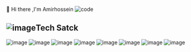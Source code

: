 👋 Hi there ,I'm Amirhossein
![code](https://user-images.githubusercontent.com/84338957/187644063-b9b899a6-8ce8-4553-a9ae-d35a7d5ca7b1.gif)

![image](https://emojiguide.com/objects/hammer-and-wrench/)Tech Satck
---
![image](https://img.shields.io/badge/Django-808080?style=for-the-badge&logo=Django&logoColor=blue)
![image](https://img.shields.io/badge/Flask-808080?style=for-the-badge&logo=flask&logoColor=green)
![image](https://img.shields.io/badge/Docker-808080?style=for-the-badge&logo=docker&logoColor=green)
![image](https://img.shields.io/badge/Python-808080?style=for-the-badge&logo=Python&logoColor=yellow)
![image](https://img.shields.io/badge/json-808080?style=for-the-badge&logo=Json&logoColor=green)
![image](https://img.shields.io/badge/HTML5-808080?style=for-the-badge&logo=Html5&logoColor=red)
![image](https://img.shields.io/badge/CSS-808080?style=for-the-badge&logo=css3&logoColor=blue)
![image](https://img.shields.io/badge/C%2B%2B-808080?style=for-the-badge&logo=c%2B%2B&logoColor=white)
<!--
**amirfarahani0978/amirfarahani0978** is a ✨ _special_ ✨ repository because its `README.md` (this file) appears on your GitHub profile.
Here are some ideas to get you started:
🔭 I’m currently working on ...
🌱 I’m currently learning ....
👯 I’m looking to collaborate on ...
🤔 I’m looking for help with ...
💬 Ask me about ...
📫 How to reach me: ...
😄 Pronouns: ...
⚡ Fun fact: ...
-->

